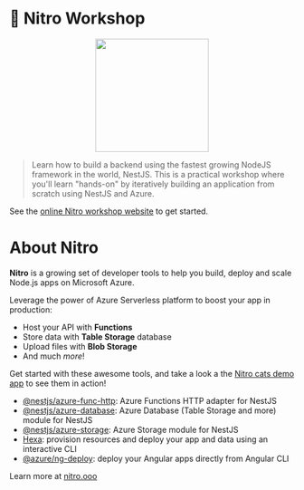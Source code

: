 # 🚀 Nitro Workshop

<p align="center">
  <img width="auto" height="200" src="https://github.com/nitro-stack/nitro-workshop/blob/master/docs/.vuepress/public/nitro.png?raw=true">
</p>

> Learn how to build a backend using the fastest growing NodeJS framework in the world, NestJS.
> This is a practical workshop where you'll learn "hands-on" by iteratively building an application from scratch using NestJS and Azure. 

See the [online Nitro workshop website](https://nitro-stack.github.io/nitro-workshop/) to get started.

# About Nitro

**Nitro** is a growing set of developer tools to help you build, deploy and scale Node.js apps on Microsoft Azure.

Leverage the power of Azure Serverless platform to boost your app in production:
- Host your API with **Functions**
- Store data with **Table Storage** database
- Upload files with **Blob Storage**
- And much *more*!

Get started with these awesome tools, and take a look a the [Nitro cats demo app](https://github.com/nitro-stack/nitro-cats) to see them in action!
- [@nestjs/azure-func-http](https://github.com/nestjs/azure-func-http): Azure Functions HTTP adapter for NestJS
- [@nestjs/azure-database](https://github.com/nestjs/azure-database): Azure Database (Table Storage and more) module for NestJS
- [@nestjs/azure-storage](https://github.com/nestjs/azure-storage): Azure Storage module for NestJS
- [Hexa](https://hexa.run): provision resources and deploy your app and data using an interactive CLI
- [@azure/ng-deploy](https://github.com/Azure/ng-deploy-azure): deploy your Angular apps directly from Angular CLI

Learn more at [nitro.ooo](https://nitr.ooo)
